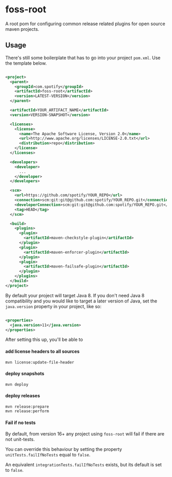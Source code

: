 # foss-root

A root pom for configuring common release related plugins for open source maven projects.

## Usage

There's still some boilerplate that has to go into your project `pom.xml`. Use the template below.

```xml

<project>
  <parent>
    <groupId>com.spotify</groupId>
    <artifactId>foss-root</artifactId>
    <version>LATEST-VERSION</version>
  </parent>

  <artifactId>YOUR_ARTIFACT_NAME</artifactId>
  <version>VERSION-SNAPSHOT</version>

  <licenses>
    <license>
      <name>The Apache Software License, Version 2.0</name>
      <url>http://www.apache.org/licenses/LICENSE-2.0.txt</url>
      <distribution>repo</distribution>
    </license>
  </licenses>

  <developers>
    <developer>
      ...
    </developer>
  </developers>

  <scm>
    <url>https://github.com/spotify/YOUR_REPO</url>
    <connection>scm:git:git@github.com:spotify/YOUR_REPO.git</connection>
    <developerConnection>scm:git:git@github.com:spotify/YOUR_REPO.git</developerConnection>
    <tag>HEAD</tag>
  </scm>

  <build>
    <plugins>
      <plugin>
        <artifactId>maven-checkstyle-plugin</artifactId>
      </plugin>
      <plugin>
        <artifactId>maven-enforcer-plugin</artifactId>
      </plugin>
      <plugin>
        <artifactId>maven-failsafe-plugin</artifactId>
      </plugin>
    </plugins>
  </build>
</project>
```

By default your project will target Java 8. If you don't need Java 8 compatibility and you would like to target a later version of Java, set the
`java.version` property in your project, like so:

```xml

<properties>
  <java.version>11</java.version>
</properties>
```

After setting this up, you'll be able to

#### add license headers to all sources

```
mvn license:update-file-header
```

#### deploy snapshots

```
mvn deploy
```

#### deploy releases

```
mvn release:prepare
mvn release:perform
``` 

#### Fail if no tests

By default, from version 16+ any project using `foss-root` will fail if there are not unit-tests.

You can override this behaviour by setting the property `unitTests.failIfNoTests` equal to `false`.

An equivalent `integrationTests.failIfNoTests` exists, but its default is set to `false`.
